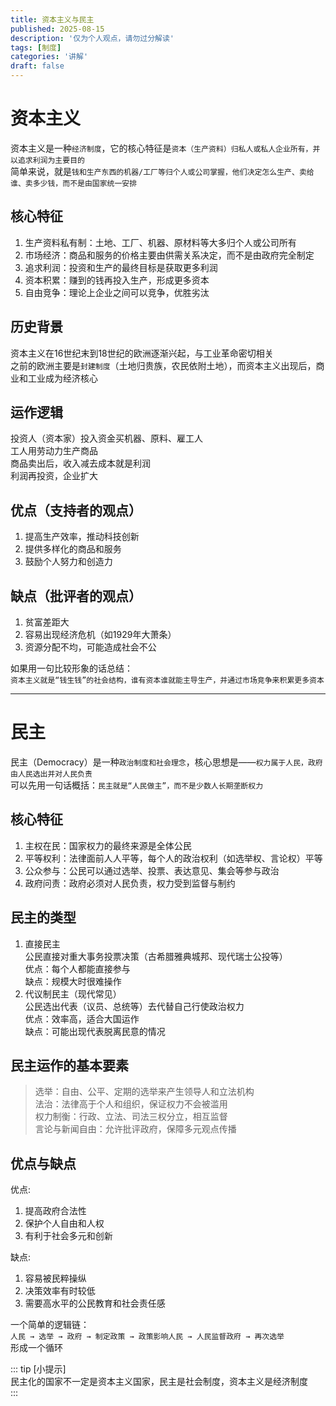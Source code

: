 ```yaml
---
title: 资本主义与民主
published: 2025-08-15
description: '仅为个人观点，请勿过分解读'
tags: [制度]
categories: '讲解'
draft: false
---
```

# 资本主义  
资本主义是一种`经济制度`，它的核心特征是`资本（生产资料）归私人或私人企业所有，并以追求利润为主要目的`  
简单来说，就是`钱和生产东西的机器/工厂等归个人或公司掌握，他们决定怎么生产、卖给谁、卖多少钱，而不是由国家统一安排`  
## 核心特征  
1. 生产资料私有制：土地、工厂、机器、原材料等大多归个人或公司所有  
2. 市场经济：商品和服务的价格主要由供需关系决定，而不是由政府完全制定  
3. 追求利润：投资和生产的最终目标是获取更多利润  
4. 资本积累：赚到的钱再投入生产，形成更多资本  
5. 自由竞争：理论上企业之间可以竞争，优胜劣汰  
## 历史背景
资本主义在16世纪末到18世纪的欧洲逐渐兴起，与工业革命密切相关  
之前的欧洲主要是`封建制度`（土地归贵族，农民依附土地），而资本主义出现后，商业和工业成为经济核心  
## 运作逻辑  
投资人（资本家）投入资金买机器、原料、雇工人  
工人用劳动力生产商品  
商品卖出后，收入减去成本就是利润  
利润再投资，企业扩大  
## 优点（支持者的观点）  
1. 提高生产效率，推动科技创新  
2. 提供多样化的商品和服务  
3. 鼓励个人努力和创造力  
## 缺点（批评者的观点）  
1. 贫富差距大  
2. 容易出现经济危机（如1929年大萧条）  
3. 资源分配不均，可能造成社会不公

如果用一句比较形象的话总结：  
`资本主义就是“钱生钱”的社会结构，谁有资本谁就能主导生产，并通过市场竞争来积累更多资本`  

---
# 民主  
民主（Democracy）是一种`政治制度和社会理念`，核心思想是——`权力属于人民，政府由人民选出并对人民负责`  
可以先用一句话概括：`民主就是“人民做主”，而不是少数人长期垄断权力`  
## 核心特征  
1. 主权在民：国家权力的最终来源是全体公民  
2. 平等权利：法律面前人人平等，每个人的政治权利（如选举权、言论权）平等
3. 公众参与：公民可以通过选举、投票、表达意见、集会等参与政治  
4. 政府问责：政府必须对人民负责，权力受到监督与制约  
## 民主的类型  
1. 直接民主  
    公民直接对重大事务投票决策（古希腊雅典城邦、现代瑞士公投等）  
    优点：每个人都能直接参与  
    缺点：规模大时很难操作  
2. 代议制民主（现代常见）  
    公民选出代表（议员、总统等）去代替自己行使政治权力  
    优点：效率高，适合大国运作  
    缺点：可能出现代表脱离民意的情况  
## 民主运作的基本要素  
>选举：自由、公平、定期的选举来产生领导人和立法机构  
>法治：法律高于个人和组织，保证权力不会被滥用  
>权力制衡：行政、立法、司法三权分立，相互监督  
>言论与新闻自由：允许批评政府，保障多元观点传播  
## 优点与缺点  
优点:  
1. 提高政府合法性  
2. 保护个人自由和人权  
3. 有利于社会多元和创新

缺点:  
1. 容易被民粹操纵  
2. 决策效率有时较低  
3. 需要高水平的公民教育和社会责任感

一个简单的逻辑链：  
`人民 → 选举 → 政府 → 制定政策 → 政策影响人民 → 人民监督政府 → 再次选举`  
形成一个循环

::: tip [小提示]  
民主化的国家不一定是资本主义国家，民主是社会制度，资本主义是经济制度  
:::
